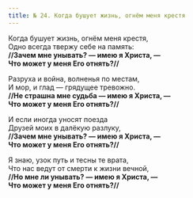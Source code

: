 ```yaml
---
title: № 24. Когда бушует жизнь, огнём меня крестя
---
```


Когда бушует жизнь, огнём меня крестя,  
Одно всегда твержу себе на память:  
**//Зачем мне унывать? — имею я Христа, —  
Что может у меня Его отнять?//**

Разруха и война, волненья по местам,  
И мор, и глад — грядущее тревожно.  
**//Не страшна мне судьба — имею я Христа, —  
Что может у меня Его отнять?//**

И если иногда уносят поезда  
Друзей моих в далёкую разлуку,  
**//Зачем мне унывать? — имею я Христа, —  
Что может у меня Его отнять?//**

Я знаю, узок путь и тесны те врата,  
Что нас ведут от смерти к жизни вечной,  
**//Но мне ли унывать? — имею я Христа, —  
Что может у меня Его отнять?//**
